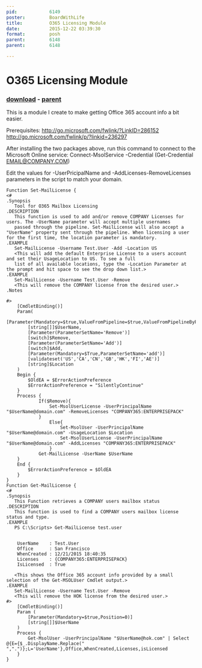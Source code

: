 ```yaml
---
pid:            6149
poster:         BoardWithLife
title:          O365 Licensing Module
date:           2015-12-22 03:39:30
format:         posh
parent:         6148
parent:         6148

---
```


# O365 Licensing Module

### [download](6149.ps1) - [parent](6148.md)

This is a module I create to make getting Office 365 account info a bit easier. 

Prerequisites:
http://go.microsoft.com/fwlink/?LinkID=286152
http://go.microsoft.com/fwlink/p/?linkid=236297

After installing the two packages above, run this command to connect to the Microsoft Online service:
Connect-MsolService -Credential (Get-Credential EMAIL@COMPANY.COM)

Edit the values for -UserPricipalName and -AddLicenses\-RemoveLicenses parameters in the script to match your domain. 

```posh
Function Set-MailLicense {
<#
.Synopsis
   Tool for O365 Mailbox Licensing
.DESCRIPTION
   This function is used to add and/or remove COMPANY Licenses for users. The -UserName parameter will accept multiple usernames
   passed through the pipeline. Set-MailLicense will also accept a "UserName" property sent through the pipeline. When licensing a user for the first time, the location parameter is mandatory. 
.EXAMPLE
   Set-MailLicense -Username Test.User -Add -Location US
   <This will add the default Enterprise License to a users account and set their UsageLocation to US. To see a full
   list of all available locations, type the -Location Parameter at the prompt and hit space to see the drop down list.>
.EXAMPLE
   Set-MailLicense -Username Test.User -Remove
   <This will remove the COMPANY license from the desired user.>
.Notes
    
#>
    [CmdletBinding()]
    Param(
        [Parameter(Mandatory=$true,ValueFromPipeline=$true,ValueFromPipelineByPropertyName=$true,Position=0)]
        [string[]]$UserName,
        [Parameter(ParameterSetName='Remove')]
        [switch]$Remove,
        [Parameter(ParameterSetName='Add')]
        [switch]$Add,
        [Parameter(Mandatory=$True,ParameterSetName='add')]
        [validateset('US','CA','CN','GB','HK','FI','AE')]
        [string]$Location
    )
    Begin {
        $OldEA = $ErrorActionPreference
        $ErrorActionPreference = "SilentlyContinue"
    }
    Process {
            If($Remove){
                Set-MsolUserLicense -UserPrincipalName "$UserName@domain.com" -RemoveLicenses "COMPANY365:ENTERPRISEPACK"
            }
                Else{
                    Set-MsolUser -UserPrincipalName "$UserName@domain.com" -UsageLocation $Location 
                    Set-MsolUserLicense -UserPrincipalName "$UserName@domain.com" -AddLicenses "COMPANY365:ENTERPRISEPACK"
                }
            Get-MailLicense -UserName $UserName
    }
    End {
        $ErrorActionPreference = $OldEA
    }
}
Function Get-MailLicense {
<#
.Synopsis
   This Function retrieves a COMPANY users mailbox status
.DESCRIPTION
   This function is used to find a COMPANY users mailbox license status and type. 
.EXAMPLE
   PS C:\Scripts> Get-MailLicense test.user


    UserName    : Test.User
    Office      : San Francisco
    WhenCreated : 12/21/2015 18:40:35
    Licenses    : {COMPANY365:ENTERPRISEPACK}
    IsLicensed  : True

   <This shows the Office 365 account info provided by a small selection of the Get-MSOLUser Cmdlet output.>
.EXAMPLE
   Set-MailLicense -Username Test.User -Remove
   <This will remove the HOK license from the desired user.>
#>
    [CmdletBinding()]
    Param (
        [Parameter(Mandatory=$true,Position=0)]
        [string[]]$UserName
    )
    Process {
        Get-MsolUser -UserPrincipalName "$UserName@hok.com" | Select @{E={$_.DisplayName.Replace(" ",".")};L='UserName'},Office,WhenCreated,Licenses,isLicensed
    }
}
```
